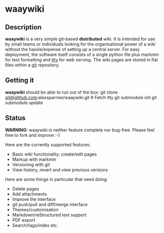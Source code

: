 waaywiki
==================

Description
-------------------
**waaywiki** is a very simple git-based **distributed** wiki. It is intended for
use by small teams or individuals looking for the organisational power of a wiki
without the hassle/expense of setting up a central server. For easy deployment,
the software itself consists of a single python file plus markmin for text
formatting and [itty](https://github.com/toastdriven/itty) for web serving. The
wiki pages are stored in flat files within a [git](http://www.git-scm.com)
repository.

Getting it
-----------------
**waaywiki** should be able to run out of the box:
     git clone git@github.com:alexsparrow/waaywiki.git
     # Fetch itty
     git submodule init
     git submodule update

Status
------------------
**WARNING:** waaywiki is neither feature complete nor bug-free. Please feel free
to fork and improve :-)

Here are the currently supported features:
-  Basic wiki functionality: create/edit pages
-  Markup with markmin
-  Versioning with git
-  View history, revert and view previous versions

Here are some things in particular that need doing:
-  Delete pages
-  Add attachments
-  Improve the interface
-  git push/pull and diff/merge interface
-  Themes/customisation
-  Markdown/reStructured text support
-  PDF export
-  Search/tags/index etc.


